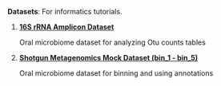 **Datasets**: 
For informatics tutorials. 

1. [**16S rRNA Amplicon Dataset**](https://github.com/jolespin/supragingival_plaque_microbiome/tree/master/16S_amplicons/Data) 

    Oral microbiome dataset for analyzing Otu counts tables

2. [**Shotgun Metagenomics Mock Dataset (bin_1 - bin_5)**](https://github.com/jolespin/informatics_tutorials/tree/master/Datasets/caries_metagenomics)

    Oral microbiome dataset for binning and using annotations
